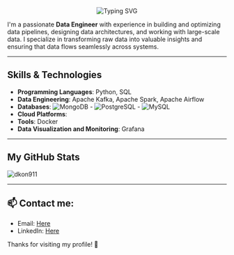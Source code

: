 <div align="center">
  <img src="https://readme-typing-svg.herokuapp.com?font=Fira+Code&pause=1000&color=00ad95&center=true&vCenter=true&width=435&lines=Hi+there!+I'm+Dkon+👋" alt="Typing SVG" />
</div>

I'm a passionate **Data Engineer** with experience in building and optimizing data pipelines, designing data architectures, and working with large-scale data. I specialize in transforming raw data into valuable insights and ensuring that data flows seamlessly across systems.

---

## Skills & Technologies

- **Programming Languages**: Python, SQL
- **Data Engineering**: Apache Kafka, Apache Spark, Apache Airflow
- **Databases**: ![MongoDB](https://img.shields.io/badge/-MongoDB-47A248?style=flat-square&logo=mongodb&logoColor=white) - ![PostgreSQL](https://img.shields.io/badge/-PostgreSQL-336791?style=flat-square&logo=postgresql&logoColor=white) - ![MySQL](https://img.shields.io/badge/-MySQL-4479A1?style=flat-square&logo=mysql&logoColor=white)
- **Cloud Platforms**:
- **Tools**: Docker
- **Data Visualization and Monitoring**: Grafana

---

## My GitHub Stats

![dkon911](https://github-readme-stats.vercel.app/api?username=dkon911&show_icons=true&hide_title=true&hide_border=true&count_private=true&theme=radical)

---


## 📫 Contact me:

- Email: [Here](mailto:dkon.de31337@gmail.com)
- LinkedIn: [Here](https://www.linkedin.com/in/ngo-truong-duy-cong-697726267/)


Thanks for visiting my profile! 🙌
